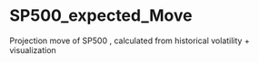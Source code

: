 # SP500_expected_Move
Projection move of SP500 , calculated from historical volatility + visualization  
